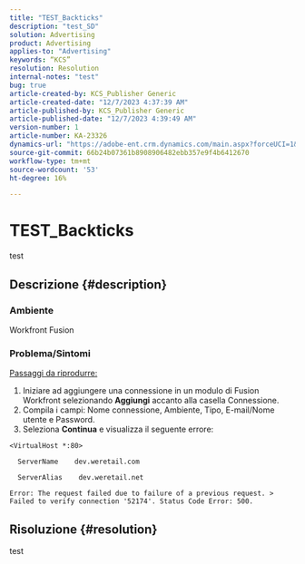 ```yaml
---
title: "TEST_Backticks"
description: "test_SD"
solution: Advertising
product: Advertising
applies-to: "Advertising"
keywords: “KCS”
resolution: Resolution
internal-notes: "test"
bug: true
article-created-by: KCS_Publisher Generic
article-created-date: "12/7/2023 4:37:39 AM"
article-published-by: KCS_Publisher Generic
article-published-date: "12/7/2023 4:39:49 AM"
version-number: 1
article-number: KA-23326
dynamics-url: "https://adobe-ent.crm.dynamics.com/main.aspx?forceUCI=1&pagetype=entityrecord&etn=knowledgearticle&id=2f2c7357-ba94-ee11-be37-6045bd006149"
source-git-commit: 66b24b07361b8908906482ebb357e9f4b6412670
workflow-type: tm+mt
source-wordcount: '53'
ht-degree: 16%

---
```


# TEST_Backticks


test

## Descrizione {#description}


### Ambiente

Workfront Fusion

### Problema/Sintomi

<u>Passaggi da riprodurre:</u>

1. Iniziare ad aggiungere una connessione in un modulo di Fusion Workfront selezionando <b>Aggiungi</b> accanto alla casella Connessione.
2. Compila i campi: Nome connessione, Ambiente, Tipo, E-mail/Nome utente e Password.
3. Seleziona <b>Continua</b> e visualizza il seguente errore:



```
<VirtualHost *:80>
 
  ServerName    dev.weretail.com
 
  ServerAlias    dev.weretail.net
```



```
Error: The request failed due to failure of a previous request. > Failed to verify connection '52174'. Status Code Error: 500.
```



## Risoluzione {#resolution}


test

